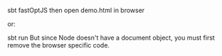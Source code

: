 sbt fastOptJS
 then open demo.html in browser

or:

sbt run
  But since Node doesn't have a document object, you must first remove the browser specific code.
